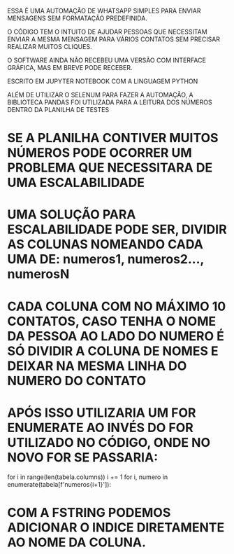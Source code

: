 ESSA É UMA AUTOMAÇÃO DE WHATSAPP SIMPLES PARA ENVIAR MENSAGENS SEM FORMATAÇÃO PREDEFINIDA.

O CÓDIGO TEM O INTUITO DE AJUDAR PESSOAS QUE NECESSITAM ENVIAR A MESMA MENSAGEM PARA VÁRIOS
CONTATOS SEM PRECISAR REALIZAR MUITOS CLIQUES.

O SOFTWARE AINDA NÃO RECEBEU UMA VERSÃO COM INTERFACE GRÁFICA, MAS EM BREVE PODE RECEBER.

ESCRITO EM JUPYTER NOTEBOOK COM A LINGUAGEM PYTHON

ALÉM DE UTILIZAR O SELENUM PARA FAZER A AUTOMAÇÃO, A BIBLIOTECA PANDAS FOI UTILIZADA PARA A LEITURA DOS NÚMEROS DENTRO DA PLANILHA DE TESTES

# SE A PLANILHA CONTIVER MUITOS NÚMEROS PODE OCORRER UM PROBLEMA QUE NECESSITARA DE UMA ESCALABILIDADE #
# UMA SOLUÇÃO PARA ESCALABILIDADE PODE SER, DIVIDIR AS COLUNAS NOMEANDO CADA UMA DE: numeros1, numeros2..., numerosN 
# CADA COLUNA COM NO MÁXIMO 10 CONTATOS, CASO TENHA O NOME DA PESSOA AO LADO DO NUMERO É SÓ DIVIDIR A COLUNA DE NOMES E DEIXAR NA MESMA LINHA DO NUMERO DO CONTATO
# APÓS ISSO UTILIZARIA UM FOR ENUMERATE AO INVÉS DO FOR UTILIZADO NO CÓDIGO, ONDE NO NOVO FOR SE PASSARIA: 
for i in range(len(tabela.columns))
    i += 1
    for i, numero in enumerate(tabela[f'numeros{i+1}']):
# COM A FSTRING PODEMOS ADICIONAR O INDICE DIRETAMENTE AO NOME DA COLUNA.
